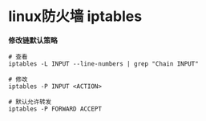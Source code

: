 # linux防火墙 iptables


**修改链默认策略**

```shell
# 查看
iptables -L INPUT --line-numbers | grep "Chain INPUT"

# 修改
iptables -P INPUT <ACTION>

# 默认允许转发
iptables -P FORWARD ACCEPT
```
